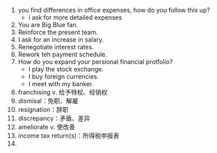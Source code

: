 1.  you find differences in office expenses, how do you follow this up?
    -   i ask for more detailed expenses
2.  You are Big Blue fan.
3.  Reinforce the present team.
4.  I ask for an increase in salary.
5.  Renegotiate interest rates.
6.  Rework teh payment schedule.
7.  How do you expand your persional financial protfolio?
    -   I play the stock exchange.
    -   I buy foreign currencies.
    -   I meet with my banker.
8.  franchising v. 给予特权、经销权
9.  dismisal：免职、解雇
10.  resignation：辞职
11.  discrepancy：矛盾、差异
12.  ameliorate v. 使改善
13.  income tax return(s)：所得税申报表
14.  